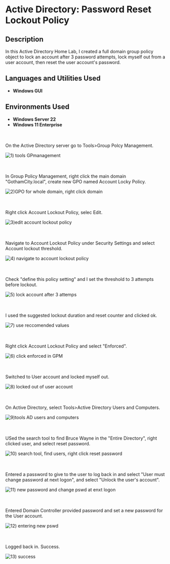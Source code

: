 # Active Directory: Password Reset Lockout Policy

<h2>Description</h2>
In this Active Directory Home Lab, I created a full domain group policy object to lock an account after 3 password attempts, lock myself out from a user account, then reset the user account's password.   
<br />


<h2>Languages and Utilities Used</h2>

- <b>Windows GUI</b>

<h2>Environments Used </h2>

- <b>Windows Server 22</b> 
- <b>Windows 11 Enterprise</b> 
<br />
<br />
On the Active Directory server go to Tools>Group Polcy Management.

![1) tools GPmanagement](https://github.com/user-attachments/assets/adea21e1-d170-47ca-9ff2-4a1787875f3f)

<br />
<br />
In Group Policy Management, right click the main domain "GothamCity.local", create new GPO named Account Locky Policy.

![2)GPO for whole domain, right click domain](https://github.com/user-attachments/assets/2208e000-d544-4bbd-a43a-87b33f3960b5)

<br />
<br />
Right click Account Lockout Policy, selec Edit.

![3)edit account lockout policy](https://github.com/user-attachments/assets/b3506868-5c6a-476e-822b-f31a2275772c)

<br />
<br />
Navigate to Account Lockout Policy under Security Settings and select Account lockout threshold.

![4) navigate to account lockout policy](https://github.com/user-attachments/assets/9dd0ec0f-0423-46f9-b11d-9b9109b22076)

<br />
<br />
Check "define this policy setting" and I set the threshold to 3 attempts before lockout. 

![5) lock account after 3 attemps](https://github.com/user-attachments/assets/aab293c8-82d9-46c0-b36a-ea024f8a0b16)

<br />
<br />
I used the suggested lockout duration and reset counter and clicked ok.

![7) use reccomended values](https://github.com/user-attachments/assets/b4da424e-438d-4862-8307-8e83e98bbbe8)

<br />
<br />
Right click Account Lockout Policy and select "Enforced".

![6) click enforced in GPM](https://github.com/user-attachments/assets/1c764d4e-36ff-4761-8c82-a364f5eca7e9)

<br />
<br />
Switched to User account and locked myself out.

![8) locked out of user account](https://github.com/user-attachments/assets/5f32e64c-296e-4dbf-b039-10b023f4ad5c)

<br />
<br />
On Active Directory, select Tools>Active Directory Users and Computers.

![9)tools AD users and computers](https://github.com/user-attachments/assets/478245a9-4c91-445d-be60-9c880af94f0d)

<br />
<br />
USed the search tool to find Bruce Wayne in the "Entire Directory", right clicked user, and select reset password.

![10) search tool, find users, right click reset password](https://github.com/user-attachments/assets/324238d2-14b4-4e0d-b84d-521c3359940e)

<br />
<br />
Entered a password to give to the user to log back in and select "User must change password at next logon", and select "Unlock the user's account".

![11) new password and change pswd at enxt logon](https://github.com/user-attachments/assets/2b140f49-1277-415b-b9ee-bbcb8ddd6a5f)

<br />
<br />
Entered Domain Controller provided password and set a new password for the User account.    

![12) entering new pswd](https://github.com/user-attachments/assets/25bfcd9d-10d0-423f-9dc6-8e2840a57f07)

<br />
<br />
Logged back in. Success.

![13) success](https://github.com/user-attachments/assets/7f50a9e5-1d90-4ca7-83f5-7b03a77acc46)

<br />
<br />
